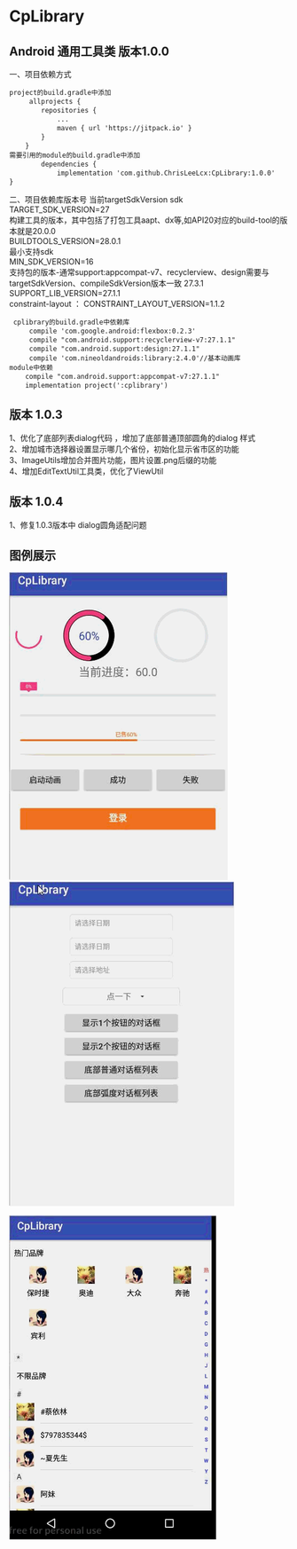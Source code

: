 # CpLibrary
## Android 通用工具类 版本1.0.0  
一、项目依赖方式  
 
 	project的build.gradle中添加
         allprojects {
            repositories {
                ...
                maven { url 'https://jitpack.io' }
            }
        }
    需要引用的module的build.gradle中添加
            dependencies {
                implementation 'com.github.ChrisLeeLcx:CpLibrary:1.0.0'
	}
 

二、项目依赖库版本号
    当前targetSdkVersion sdk  
    TARGET_SDK_VERSION=27  
     构建工具的版本，其中包括了打包工具aapt、dx等,如API20对应的build-tool的版本就是20.0.0  
    BUILDTOOLS_VERSION=28.0.1  
      最小支持sdk   
    MIN_SDK_VERSION=16  
     支持包的版本-通常support:appcompat-v7、recyclerview、design需要与targetSdkVersion、compileSdkVersion版本一致 27.3.1  
    SUPPORT_LIB_VERSION=27.1.1  
   constraint-layout ：  CONSTRAINT_LAYOUT_VERSION=1.1.2

     cplibrary的build.gradle中依赖库
         compile 'com.google.android:flexbox:0.2.3'
         compile "com.android.support:recyclerview-v7:27.1.1"
         compile "com.android.support:design:27.1.1"
         compile 'com.nineoldandroids:library:2.4.0'//基本动画库
    module中依赖
        compile "com.android.support:appcompat-v7:27.1.1"
        implementation project(':cplibrary')

## 版本 1.0.3  
1、优化了底部列表dialog代码 ，增加了底部普通顶部圆角的dialog 样式  
2、增加城市选择器设置显示哪几个省份，初始化显示省市区的功能  
3、ImageUtils增加合并图片功能，图片设置.png后缀的功能  
4、增加EditTextUtil工具类，优化了ViewUtil  

## 版本 1.0.4  
1、修复1.0.3版本中 dialog圆角适配问题    


## 图例展示  
![进度条和loading](screenshot/进度条loading.gif)
![dialog](screenshot/dialog.gif)	

![品牌列表](screenshot/品牌列表.gif)
